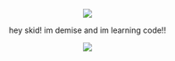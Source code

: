 <p align="center">  
<img src="https://cdn.discordapp.com/attachments/987183988684767312/1005478895597920286/lol.gif">
</p>
<p align="center">
  hey skid! im demise and im learning code!!
</p>
    <p align="center">
  <img src="https://discord.c99.nl/widget/theme-4/583783530664820793.png"/>
  </p>
<p align="center">

